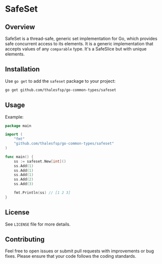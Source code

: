 # SafeSet

## Overview

SafeSet is a thread-safe, generic set implementation for Go, which provides safe concurrent access to its elements. It is a generic implementation that accepts values of any `comparable` type. It's a SafeSlice but with unique elements.


## Installation

Use `go get` to add the `safeset` package to your project:

```sh
go get github.com/thalesfsp/go-common-types/safeset
```

## Usage

Example:

```go
package main

import (
	"fmt"
	"github.com/thalesfsp/go-common-types/safeset"
)

func main() {
	ss := safeset.New[int]()
	ss.Add(1)
	ss.Add(1)
	ss.Add(1)
	ss.Add(2)
	ss.Add(3)

	fmt.Println(ss) // [1 2 3]
}
```

## License

See `LICENSE` file for more details.

## Contributing

Feel free to open issues or submit pull requests with improvements or bug fixes. Please ensure that your code follows the coding standards.